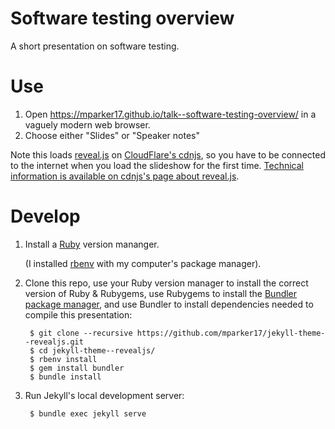 # Software testing overview

A short presentation on software testing.

# Use

1. Open https://mparker17.github.io/talk--software-testing-overview/ in a vaguely modern web browser.
2. Choose either "Slides" or "Speaker notes"

Note this loads [reveal.js](https://github.com/hakimel/reveal.js) on [CloudFlare's cdnjs](https://cdnjs.com/about), so you have to be connected to the internet when you load the slideshow for the first time. [Technical information is available on cdnjs's page about reveal.js](https://cdnjs.com/libraries/reveal.js).

# Develop

1. Install a [Ruby](https://www.ruby-lang.org) version mananger.

    (I installed [rbenv](https://github.com/rbenv/rbenv) with my computer's package manager).
2. Clone this repo, use your Ruby version manager to install the correct version of Ruby & Rubygems, use Rubygems to install the [Bundler package manager](https://bundler.io/), and use Bundler to install dependencies needed to compile this presentation:

        $ git clone --recursive https://github.com/mparker17/jekyll-theme--revealjs.git
        $ cd jekyll-theme--revealjs/
        $ rbenv install
        $ gem install bundler
        $ bundle install

3. Run Jekyll's local development server:

        $ bundle exec jekyll serve

